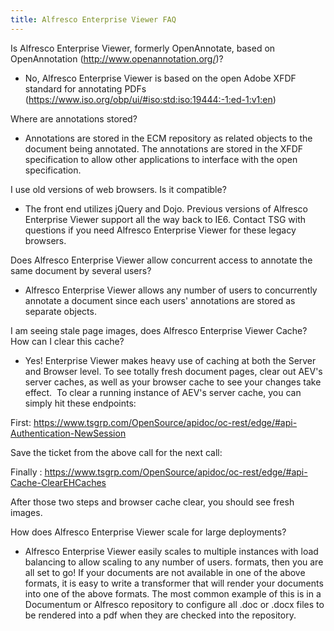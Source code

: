 ```yaml
---
title: Alfresco Enterprise Viewer FAQ
---
```


Is Alfresco Enterprise Viewer, formerly OpenAnnotate, based on OpenAnnotation (<http://www.openannotation.org/>)?

* No, Alfresco Enterprise Viewer is based on the open Adobe XFDF standard for annotating PDFs (<https://www.iso.org/obp/ui/#iso:std:iso:19444:-1:ed-1:v1:en>)

Where are annotations stored?

* Annotations are stored in the ECM repository as related objects to the document being annotated. The annotations are stored in the XFDF specification to allow other applications to interface with the open specification.

I use old versions of web browsers. Is it compatible?

* The front end utilizes jQuery and Dojo. Previous versions of Alfresco Enterprise Viewer support all the way back to IE6. Contact TSG with questions if you need Alfresco Enterprise Viewer for these legacy browsers.

Does Alfresco Enterprise Viewer allow concurrent access to annotate the same document by several users?

* Alfresco Enterprise Viewer allows any number of users to concurrently annotate a document since each users' annotations are stored as separate objects.

I am seeing stale page images, does Alfresco Enterprise Viewer Cache?  How can I clear this cache?

* Yes!  Enterprise Viewer makes heavy use of caching at both the Server and Browser level.  To see totally fresh document pages, clear out AEV's server caches, as well as your browser cache to see your changes take effect.  To clear a running instance of AEV's server cache, you can simply hit these endpoints:

First: <https://www.tsgrp.com/OpenSource/apidoc/oc-rest/edge/#api-Authentication-NewSession>

Save the ticket from the above call for the next call:

Finally : <https://www.tsgrp.com/OpenSource/apidoc/oc-rest/edge/#api-Cache-ClearEHCaches>

After those two steps and browser cache clear, you should see fresh images.

How does Alfresco Enterprise Viewer scale for large deployments?

* Alfresco Enterprise Viewer easily scales to multiple instances with load balancing to allow scaling to any number of users. formats, then you are all set to go! If your documents are not available in one of the above formats, it is easy to write a transformer that will render your documents into one of the above formats. The most common example of this is in a Documentum or Alfresco repository to configure all .doc or .docx files to be rendered into a pdf when they are checked into the repository.
